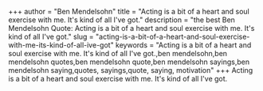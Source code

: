 +++
author = "Ben Mendelsohn"
title = "Acting is a bit of a heart and soul exercise with me. It's kind of all I've got."
description = "the best Ben Mendelsohn Quote: Acting is a bit of a heart and soul exercise with me. It's kind of all I've got."
slug = "acting-is-a-bit-of-a-heart-and-soul-exercise-with-me-its-kind-of-all-ive-got"
keywords = "Acting is a bit of a heart and soul exercise with me. It's kind of all I've got.,ben mendelsohn,ben mendelsohn quotes,ben mendelsohn quote,ben mendelsohn sayings,ben mendelsohn saying,quotes, sayings,quote, saying, motivation"
+++
Acting is a bit of a heart and soul exercise with me. It's kind of all I've got.
